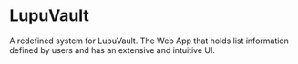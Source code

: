 # LupuVault
A redefined system for LupuVault. The Web App that holds list information defined by users and has an extensive and intuitive UI.
